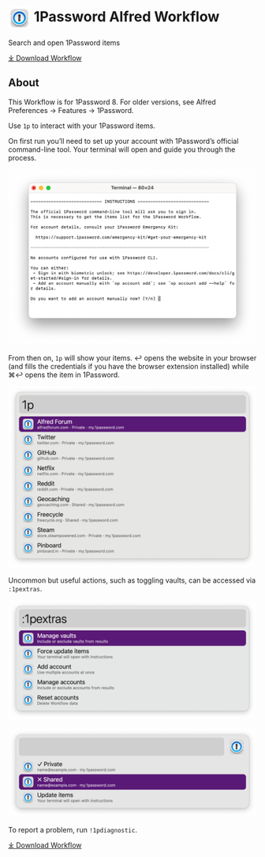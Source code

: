 # <img src='Workflow/icon.png' width='45' align='center' alt='icon'> 1Password Alfred Workflow

Search and open 1Password items

<a href='https://github.com/alfredapp/1password-workflow/releases/latest/download/1Password.alfredworkflow'>⤓ Download Workflow</a>

## About

This Workflow is for 1Password 8. For older versions, see Alfred Preferences → Features → 1Password.

Use `1p` to interact with your 1Password items.

On first run you’ll need to set up your account with 1Password’s official command-line tool. Your terminal will open and guide you through the process.

![Terminal with instructions](Workflow/images/about/terminal.png)

From then on, `1p` will show your items. ↩ opens the website in your browser (and fills the credentials if you have the browser extension installed) while ⌘↩ opens the item in 1Password.

![Alfred search for 1p](Workflow/images/about/1p.png)

Uncommon but useful actions, such as toggling vaults, can be accessed via `:1pextras`.

![Alfred search for :1pextras](Workflow/images/about/1pextras.png)

![Results for managing vaults](Workflow/images/about/vaults.png)

To report a problem, run `!1pdiagnostic`.

<a href='https://github.com/alfredapp/1password-workflow/releases/latest/download/1Password.alfredworkflow'>⤓ Download Workflow</a>
